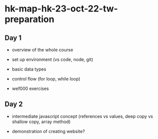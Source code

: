 # hk-map-hk-23-oct-22-tw-preparation

## Day 1

- overview of the whole course

- set up environment (vs code, node, git)

- basic data types

- control flow (for loop, while loop)

- wef000 exercises

## Day 2

- intermediate javascript concept (references vs values, deep copy vs shallow copy, array method)

- demonstration of creating website?
